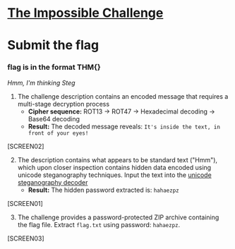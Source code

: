 # [The Impossible Challenge](https://tryhackme.com/room/theimpossiblechallenge)

# Submit the flag

### flag is in the format THM{}

_Hmm, I'm thinking Steg_

1. The challenge description contains an encoded message that requires a multi-stage decryption process
   - **Cipher sequence:** ROT13 → ROT47 → Hexadecimal decoding → Base64 decoding
   - **Result:** The decoded message reveals: `It's inside the text, in front of your eyes!`

[SCREEN02]

2. The description contains what appears to be standard text ("Hmm"), which upon closer inspection contains hidden data encoded using unicode steganography techniques. Input the text into the [unicode steganography decoder](https://330k.github.io/misc_tools/unicode_steganography.html)
   - **Result:** The hidden password extracted is: `hahaezpz`

[SCREEN01]

3. The challenge provides a password-protected ZIP archive containing the flag file. Extract `flag.txt` using password: `hahaezpz`.

[SCREEN03]
